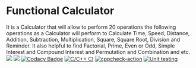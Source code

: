 # Functional Calculator
It is a Calculator that will allow to perform 20 operations the following operations as a Calculator will perform to Calculate Time, Speed, Distance, Addition, Subtraction, Multiplication, Square, Square Root, Division and Reminder.
It also helpful to find Factorial, Prime, Even or Odd, Simple Interest and Compound Interest and Permutation and Combination and etc.
![](https://www.code-inspector.com/project/28007/score/svg)
![](https://www.code-inspector.com/project/28007/status/svg)
[![Codacy Badge](https://app.codacy.com/project/badge/Grade/e296dd66515c4a228c2832fa892bc084)](https://www.codacy.com/gh/sanjaynetagal/STEPin_Bank_Management_System/dashboard?utm_source=github.com&amp;utm_medium=referral&amp;utm_content=sanjaynetagal/STEPin_Bank_Management_System&amp;utm_campaign=Badge_Grade)
[![C/C++ CI](https://github.com/sanjaynetagal/STEPin_Bank_Management_System/actions/workflows/Build.yml/badge.svg)](https://github.com/sanjaynetagal/STEPin_Bank_Management_System/actions/workflows/Build.yml)
[![cppcheck-action](https://github.com/sanjaynetagal/STEPin_Bank_Management_System/actions/workflows/cppcheck.yml/badge.svg)](https://github.com/sanjaynetagal/STEPin_Bank_Management_System/actions/workflows/cppcheck.yml)
[![Unit testing](https://github.com/sanjaynetagal/STEPin_Bank_Management_System/actions/workflows/Unit-Test.yml/badge.svg)](https://github.com/sanjaynetagal/STEPin_Bank_Management_System/actions/workflows/Unit-Test.yml)
